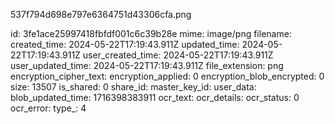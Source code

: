 537f794d698e797e6364751d43306cfa.png

id: 3fe1ace25997418fbfdf001c6c39b28e
mime: image/png
filename: 
created_time: 2024-05-22T17:19:43.911Z
updated_time: 2024-05-22T17:19:43.911Z
user_created_time: 2024-05-22T17:19:43.911Z
user_updated_time: 2024-05-22T17:19:43.911Z
file_extension: png
encryption_cipher_text: 
encryption_applied: 0
encryption_blob_encrypted: 0
size: 13507
is_shared: 0
share_id: 
master_key_id: 
user_data: 
blob_updated_time: 1716398383911
ocr_text: 
ocr_details: 
ocr_status: 0
ocr_error: 
type_: 4